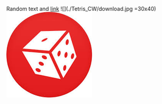 Random text and [link](https://www.example.com) ![](./Tetris_CW/download.jpg =30x40) ![](./Tetris_CW/download.jpg)

